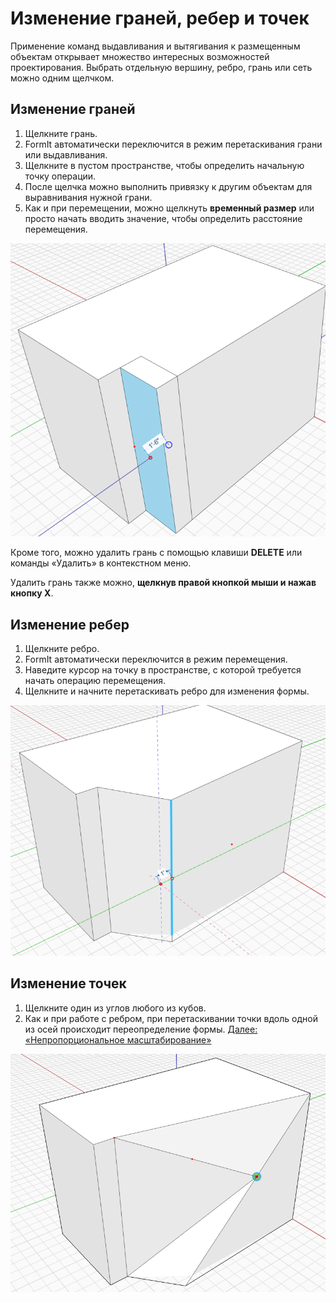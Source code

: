 # Изменение граней, ребер и точек

Применение команд выдавливания и вытягивания к размещенным объектам открывает множество интересных возможностей проектирования. Выбрать отдельную вершину, ребро, грань или сеть можно одним щелчком.

## Изменение граней

1. Щелкните грань.
2. FormIt автоматически переключится в режим перетаскивания грани или выдавливания.
3. Щелкните в пустом пространстве, чтобы определить начальную точку операции.
4. После щелчка можно выполнить привязку к другим объектам для выравнивания нужной грани.
5. Как и при перемещении, можно щелкнуть **временный размер** или просто начать вводить значение, чтобы определить расстояние перемещения.

<img src="../.gitbook/assets/modify.png" alt="" data-size="original">

Кроме того, можно удалить грань с помощью клавиши **DELETE** или команды «Удалить» в контекстном меню.

Удалить грань также можно, **щелкнув правой кнопкой мыши и нажав кнопку X**.

## Изменение ребер

1. Щелкните ребро.
2. FormIt автоматически переключится в режим перемещения.
3. Наведите курсор на точку в пространстве, с которой требуется начать операцию перемещения.
4. Щелкните и начните перетаскивать ребро для изменения формы.

![](../.gitbook/assets/modify2.png)

## Изменение точек

1. Щелкните один из углов любого из кубов.
2. Как и при работе с ребром, при перетаскивании точки вдоль одной из осей происходит переопределение формы. [Далее: «Непропорциональное масштабирование»](broken-reference)

![](<../.gitbook/assets/modify3 (1).png>)
